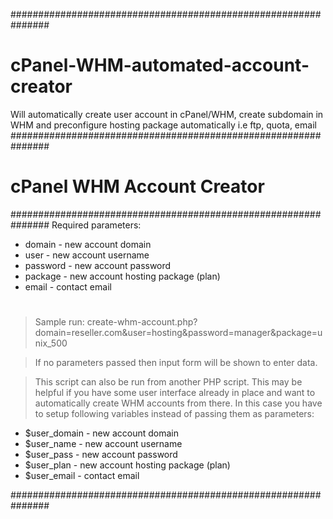 ###############################################################
# cPanel-WHM-automated-account-creator
Will automatically create user account in cPanel/WHM, create subdomain in WHM and preconfigure hosting package automatically i.e ftp, quota, email
###############################################################
# cPanel WHM Account Creator
###############################################################
 Required parameters:
 - domain - new account domain
 - user - new account username
 - password - new account password
 - package - new account hosting package (plan)
 - email - contact email
#
> Sample run: create-whm-account.php?domain=reseller.com&user=hosting&password=manager&package=unix_500

> If no parameters passed then input form will be shown to enter data.

> This script can also be run from another PHP script. This may
> be helpful if you have some user interface already in place and
> want to automatically create WHM accounts from there.
> In this case you have to setup following variables instead of
> passing them as parameters:
 - $user_domain - new account domain
 - $user_name - new account username
 - $user_pass - new account password
 - $user_plan - new account hosting package (plan)
 - $user_email - contact email

###############################################################
